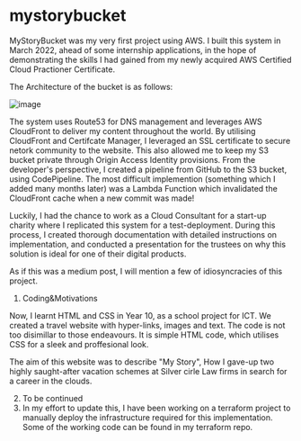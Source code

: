 # mystorybucket

MyStoryBucket was my very first project using AWS. I built this system in March 2022, ahead of some internship applications, in the hope of demonstrating the skills I had gained from my newly acquired AWS Certified Cloud Practioner Certificate.

The Architecture of the bucket is as follows:

![image](https://user-images.githubusercontent.com/98710900/202315940-df6d53af-ecd5-44f6-ae55-9cbfcff21325.png)

The system uses Route53 for DNS management and leverages AWS CloudFront to deliver my content throughout the world. By utilising CloudFront and Certifcate Manager, I leveraged an SSL certificate to secure netork community to the website. This also allowed me to keep my S3 bucket private through Origin Access Identity provisions. From the developer's perspective, I created a pipeline from GitHub to the S3 bucket, using CodePipeline. The most difficult implemention (something which I added many months later) was a Lambda Function which invalidated the CloudFront cache when a new commit was made!

Luckily, I had the chance to work as a Cloud Consultant for a start-up charity where I replicated this system for a test-deployment. During this process, I created thorough documentation with detailed instructions on implementation, and conducted a presentation for the trustees on why this solution is ideal for one of their digital products.

As if this was a medium post, I will mention a few of idiosyncracies of this project.

1. Coding&Motivations

Now, I learnt HTML and CSS in Year 10, as a school project for ICT. We created a travel website with hyper-links, images and text. The code is not too disimillar to those endeavours. It is simple HTML code, which utilises CSS for a sleek and proffesional look.

The aim of this website was to describe "My Story", How I gave-up two highly saught-after vacation schemes at Silver cirle Law firms in search for a career in the clouds.

2. To be continued
3. In my effort to update this, I have been working on a terraform project to manually deploy the infrastructure required for this implementation. Some of the working code can be found in my terraform repo.



